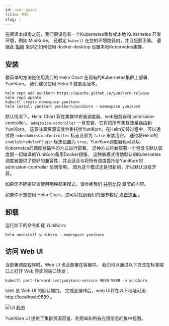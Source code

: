 ```yaml
---
id: user_guide
title: 开始
slug: /
---
```


<!--
Licensed to the Apache Software Foundation (ASF) under one
or more contributor license agreements.  See the NOTICE file
distributed with this work for additional information
regarding copyright ownership.  The ASF licenses this file
to you under the Apache License, Version 2.0 (the
"License"); you may not use this file except in compliance
with the License.  You may obtain a copy of the License at

  http://www.apache.org/licenses/LICENSE-2.0

Unless required by applicable law or agreed to in writing,
software distributed under the License is distributed on an
"AS IS" BASIS, WITHOUT WARRANTIES OR CONDITIONS OF ANY
KIND, either express or implied.  See the License for the
specific language governing permissions and limitations
under the License.
-->

在阅读本指南之前，我们假设您有一个Kubernetes集群或本地 Kubernetes 开发环境，例如 MiniKube。
还假定 `kubectl` 在您的环境路径内，并且配置正确。
遵循此 [指南](developer_guide/env_setup.md) 来讲述如何使用 docker-desktop 设置本地Kubernetes集群。

## 安装

最简单的方法是使用我们的 Helm Chart 在现有的Kubernetes集群上部署YuniKorn。
我们建议使用 Helm 3 或更高版本。

```shell script
helm repo add yunikorn https://apache.github.io/yunikorn-release
helm repo update
kubectl create namespace yunikorn
helm install yunikorn yunikorn/yunikorn --namespace yunikorn
```

默认情况下，Helm Chart 将在集群中安装调度器、web服务器和 admission-controller。
`admission-controller` 一旦安装，它将把所有集群流量路由到YuniKorn。
这意味着资源调度会委托给YuniKorn。在Helm安装过程中，可以通过将 `embedAdmissionController` 标志设置为 `false` 来禁用它。
通过将Helm的 `enableSchedulerPlugin` 标志设置为 `true`，YuniKorn调度器也可以以Kubernetes的调度器插件的方式进行部署。
这种方式将会部署一个包含与默认调度器一起编译的YuniKorn备用Docker镜像。
这种新模式借助默认的Kubernetes调度器提供了更好的兼容性，并且适合与将所有调度委托给YuniKorn的 admission-controller 协同使用。
因为这个模式还是很新的，所以默认没有开启。

如果您不确定应该使用哪种部署模式，请参阅我们 [并列比较](user_guide/deployment_modes) 章节的内容。

如果你不想使用 Helm Chart，您可以找到我们的细节教程 [点击这里](developer_guide/deployment.md) 。

## 卸载

运行如下的命令卸载 YuniKorn:

```shell script
helm uninstall yunikorn --namespace yunikorn
```

## 访问 Web UI

当部署调度程序时，Web UI 也会部署在容器中。
我们可以通过以下方式在标准端口上打开 Web 界面的端口转发：

```shell script
kubectl port-forward svc/yunikorn-service 9889:9889 -n yunikorn
```

`9889` 是 Web UI 的默认端口。
完成此操作后，web UI将在以下地址可用: http://localhost:9889 。

![UI 截图](./../assets/yk-ui-screenshots.gif)

YuniKorn UI 提供了集群资源容量、利用率和所有应用信息的集中视图。
